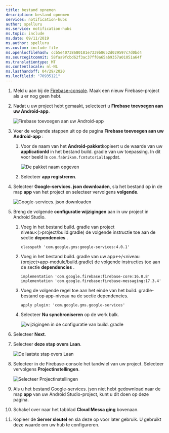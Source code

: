 ```yaml
---
title: bestand opnemen
description: bestand opnemen
services: notification-hubs
author: spelluru
ms.service: notification-hubs
ms.topic: include
ms.date: 09/11/2019
ms.author: spelluru
ms.custom: include file
ms.openlocfilehash: ccb5e40738680181e7339b8652d029597c7d0bd4
ms.sourcegitcommit: 58faa9fcbd62f3ac37ff0a65ab9357a01051a64f
ms.translationtype: MT
ms.contentlocale: nl-NL
ms.lasthandoff: 04/29/2020
ms.locfileid: "70935121"
---
```

1. Meld u aan bij de [Firebase-console](https://firebase.google.com/console/). Maak een nieuw Firebase-project als u er nog geen hebt.
2. Nadat u uw project hebt gemaakt, selecteert u **Firebase toevoegen aan uw Android-app**. 

    ![Firebase toevoegen aan uw Android-app](./media/notification-hubs-enable-firebase-cloud-messaging/notification-hubs-add-firebase-to-android-app.png)
3. Voer de volgende stappen uit op de pagina **Firebase toevoegen aan uw Android-app** : 
    1. Voor de naam van het **Android-pakket**kopieert u de waarde van uw **applicationId** in het bestand build. gradle van uw toepassing. In dit voor beeld is `com.fabrikam.fcmtutorial1app`dat. 

        ![De pakket naam opgeven](./media/notification-hubs-enable-firebase-cloud-messaging/specify-package-name-fcm-settings.png)
    2. Selecteer **app registreren**. 
4. Selecteer **Google-services. json downloaden**, sla het bestand op in de map **app** van het project en selecteer vervolgens **volgende**. 

    ![Google-services. json downloaden](./media/notification-hubs-enable-firebase-cloud-messaging/download-google-service-button.png)
5. Breng de volgende **configuratie wijzigingen** aan in uw project in Android Studio. 
    1.  Voeg in het bestand build. gradle van project niveau&lt;(&gt;project/build.gradle) de volgende instructie toe aan de sectie **dependencies** . 

        ```
        classpath 'com.google.gms:google-services:4.0.1'
        ```
    2. Voeg in het bestand build. gradle van uw app&lt;-&gt;/&lt;niveau (project&gt;app-module/build.gradle) de volgende instructies toe aan de sectie **dependencies** . 

        ```
        implementation 'com.google.firebase:firebase-core:16.0.8'
        implementation 'com.google.firebase:firebase-messaging:17.3.4'
        ```

    3. Voeg de volgende regel toe aan het einde van het build. gradle-bestand op app-niveau na de sectie dependencies. 

        ```
        apply plugin: 'com.google.gms.google-services'
        ```        
    4. Selecteer **Nu synchroniseren** op de werk balk. 
 
        ![wijzigingen in de configuratie van build. gradle](./media/notification-hubs-enable-firebase-cloud-messaging/build-gradle-configurations.png)
6. Selecteer **Next**. 
7. Selecteer **deze stap overs Laan**. 

    ![De laatste stap overs Laan](./media/notification-hubs-enable-firebase-cloud-messaging/skip-this-step.png)
8. Selecteer in de Firebase-console het tandwiel van uw project. Selecteer vervolgens **Projectinstellingen**.

    ![Selecteer Projectinstellingen](./media/notification-hubs-enable-firebase-cloud-messaging/notification-hubs-firebase-console-project-settings.png)
4. Als u het bestand Google-services. json niet hebt gedownload naar de map **app** van uw Android Studio-project, kunt u dit doen op deze pagina. 
5. Schakel over naar het tabblad **Cloud Messa ging** bovenaan. 
6. Kopieer de **Server sleutel** en sla deze op voor later gebruik. U gebruikt deze waarde om uw hub te configureren.
